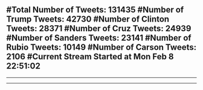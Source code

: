 #Total Number of Tweets: 131435 
#Number of Trump Tweets: 42730
#Number of Clinton Tweets: 28371
#Number of Cruz Tweets: 24939
#Number of Sanders Tweets: 23141
#Number of Rubio Tweets: 10149
#Number of Carson Tweets: 2106
#Current Stream Started at Mon Feb  8 22:51:02
---
---
---
